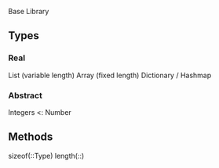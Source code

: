 Base Library


## Types
### Real
List (variable length)
Array (fixed length)
Dictionary / Hashmap

### Abstract
Integers <: Number



## Methods
sizeof(::Type)
length(::<iterable>)

